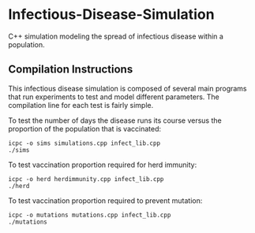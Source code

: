 # Infectious-Disease-Simulation
C++ simulation modeling the spread of infectious disease within a population.

## Compilation Instructions
This infectious disease simulation is composed of several main programs that run experiments to test and model different parameters. The compilation line for each test is fairly simple.

To test the number of days the disease runs its course versus the proportion of the population that is vaccinated:
```
icpc -o sims simulations.cpp infect_lib.cpp
./sims
```

To test vaccination proportion required for herd immunity:
```
icpc -o herd herdimmunity.cpp infect_lib.cpp
./herd
```

To test vaccination proportion required to prevent mutation:
```
icpc -o mutations mutations.cpp infect_lib.cpp
./mutations
```